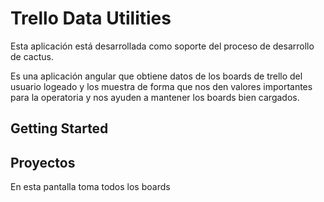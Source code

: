 # Trello Data Utilities

Esta aplicación está desarrollada como soporte del proceso de desarrollo de cactus.

Es una aplicación angular que obtiene datos de los boards de trello del usuario logeado y los muestra de forma que nos den valores importantes para la operatoria y nos ayuden a mantener los boards bien cargados.

Getting Started
--



Proyectos
--
En esta pantalla toma todos los boards

